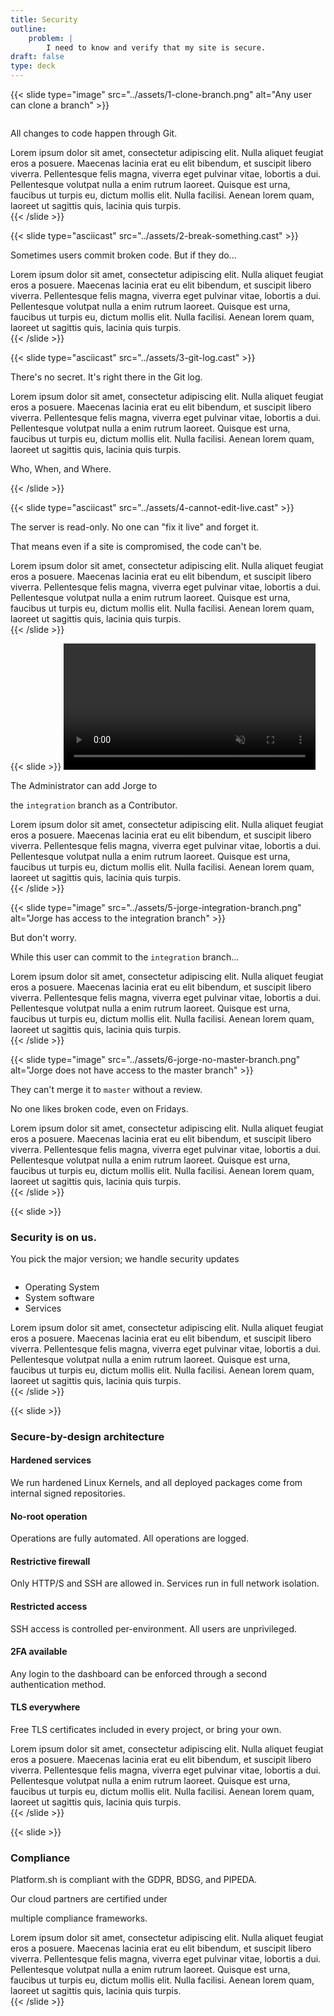 ```yaml
---
title: Security
outline:
    problem: |
        I need to know and verify that my site is secure.
draft: false
type: deck
---
```


{{< slide type="image" src="../assets/1-clone-branch.png" alt="Any user can clone a branch" >}}
<p style="margin-top: 2em;">All changes to code happen through Git.</p>
<aside class="notes">
  Lorem ipsum dolor sit amet, consectetur adipiscing elit. Nulla aliquet feugiat eros a posuere.
  Maecenas lacinia erat eu elit bibendum, et suscipit libero viverra. Pellentesque felis magna, viverra eget pulvinar vitae, lobortis a dui.
  Pellentesque volutpat nulla a enim rutrum laoreet. Quisque est urna, faucibus ut turpis eu, dictum mollis elit.
  Nulla facilisi. Aenean lorem quam, laoreet ut sagittis quis, lacinia quis turpis.
</aside>
{{< /slide >}}

{{< slide type="asciicast" src="../assets/2-break-something.cast" >}}
<p>Sometimes users commit broken code. But if they do...</p>
<aside class="notes">
  Lorem ipsum dolor sit amet, consectetur adipiscing elit. Nulla aliquet feugiat eros a posuere.
  Maecenas lacinia erat eu elit bibendum, et suscipit libero viverra. Pellentesque felis magna, viverra eget pulvinar vitae, lobortis a dui.
  Pellentesque volutpat nulla a enim rutrum laoreet. Quisque est urna, faucibus ut turpis eu, dictum mollis elit.
  Nulla facilisi. Aenean lorem quam, laoreet ut sagittis quis, lacinia quis turpis.
</aside>
{{< /slide >}}

{{< slide type="asciicast" src="../assets/3-git-log.cast" >}}
<p>There's no secret. It's right there in the Git log.</p>
<aside class="notes">
  Lorem ipsum dolor sit amet, consectetur adipiscing elit. Nulla aliquet feugiat eros a posuere.
  Maecenas lacinia erat eu elit bibendum, et suscipit libero viverra. Pellentesque felis magna, viverra eget pulvinar vitae, lobortis a dui.
  Pellentesque volutpat nulla a enim rutrum laoreet. Quisque est urna, faucibus ut turpis eu, dictum mollis elit.
  Nulla facilisi. Aenean lorem quam, laoreet ut sagittis quis, lacinia quis turpis.
</aside>
<p>Who, When, and Where.</p>
{{< /slide >}}

{{< slide type="asciicast" src="../assets/4-cannot-edit-live.cast" >}}
<p>The server is read-only. No one can "fix it live" and forget it.</p>
<p>That means even if a site is compromised, the code can't be.</p>
<aside class="notes">
  Lorem ipsum dolor sit amet, consectetur adipiscing elit. Nulla aliquet feugiat eros a posuere.
  Maecenas lacinia erat eu elit bibendum, et suscipit libero viverra. Pellentesque felis magna, viverra eget pulvinar vitae, lobortis a dui.
  Pellentesque volutpat nulla a enim rutrum laoreet. Quisque est urna, faucibus ut turpis eu, dictum mollis elit.
  Nulla facilisi. Aenean lorem quam, laoreet ut sagittis quis, lacinia quis turpis.
</aside>
{{< /slide >}}

{{< slide >}}
<video width="80%" data-autoplay muted playsinline>
  <source src="../assets/3-add-jorge.mp4" type="video/mp4">
</video>
<p>The Administrator can add Jorge to </p>
<p>the <code>integration</code> branch as a Contributor.</p>
<aside class="notes">
  Lorem ipsum dolor sit amet, consectetur adipiscing elit. Nulla aliquet feugiat eros a posuere.
  Maecenas lacinia erat eu elit bibendum, et suscipit libero viverra. Pellentesque felis magna, viverra eget pulvinar vitae, lobortis a dui.
  Pellentesque volutpat nulla a enim rutrum laoreet. Quisque est urna, faucibus ut turpis eu, dictum mollis elit.
  Nulla facilisi. Aenean lorem quam, laoreet ut sagittis quis, lacinia quis turpis.
</aside>
{{< /slide >}}

{{< slide type="image" src="../assets/5-jorge-integration-branch.png" alt="Jorge has access to the integration branch" >}}
<p>But don't worry.</p>
<p>While this user can commit to the <code>integration</code> branch...</p>
<aside class="notes">
  Lorem ipsum dolor sit amet, consectetur adipiscing elit. Nulla aliquet feugiat eros a posuere.
  Maecenas lacinia erat eu elit bibendum, et suscipit libero viverra. Pellentesque felis magna, viverra eget pulvinar vitae, lobortis a dui.
  Pellentesque volutpat nulla a enim rutrum laoreet. Quisque est urna, faucibus ut turpis eu, dictum mollis elit.
  Nulla facilisi. Aenean lorem quam, laoreet ut sagittis quis, lacinia quis turpis.
</aside>
{{< /slide >}}

{{< slide type="image" src="../assets/6-jorge-no-master-branch.png" alt="Jorge does not have access to the master branch" >}}
<p>They can't merge it to <code>master</code> without a review.</p>
<p>No one likes broken code, even on Fridays.</p>
<aside class="notes">
  Lorem ipsum dolor sit amet, consectetur adipiscing elit. Nulla aliquet feugiat eros a posuere.
  Maecenas lacinia erat eu elit bibendum, et suscipit libero viverra. Pellentesque felis magna, viverra eget pulvinar vitae, lobortis a dui.
  Pellentesque volutpat nulla a enim rutrum laoreet. Quisque est urna, faucibus ut turpis eu, dictum mollis elit.
  Nulla facilisi. Aenean lorem quam, laoreet ut sagittis quis, lacinia quis turpis.
</aside>
{{< /slide >}}

{{< slide >}}

<h3>Security is on us.</h3>

<p style="text-align: left;">You pick the major version; we handle security updates</p>
<ul style="margin-top: 2em;">
  <li>Operating System</li>
  <li>System software</li>
  <li>Services</li>
</ul>

<aside class="notes">
  Lorem ipsum dolor sit amet, consectetur adipiscing elit. Nulla aliquet feugiat eros a posuere.
  Maecenas lacinia erat eu elit bibendum, et suscipit libero viverra. Pellentesque felis magna, viverra eget pulvinar vitae, lobortis a dui.
  Pellentesque volutpat nulla a enim rutrum laoreet. Quisque est urna, faucibus ut turpis eu, dictum mollis elit.
  Nulla facilisi. Aenean lorem quam, laoreet ut sagittis quis, lacinia quis turpis.
</aside>
{{< /slide >}}

{{< slide >}}

<h3>Secure-by-design architecture</h3>

<div class="grid-2x3">
<div class="security-point">
<!-- <img src="assets/security-shield.png" width="10px" alt="" /> -->
  <h4>Hardened services</h4>
  <p>We run hardened Linux Kernels, and all deployed packages come from internal signed repositories.</p>
</div>
<div class="security-point">
  <h4>No-root operation</h4>
  <p>Operations are fully automated. All operations are logged.</p>
</div>
<div class="security-point">
  <h4>Restrictive firewall</h4>
  <p>Only HTTP/S and SSH are allowed in. Services run in full network isolation.</p>
</div>
<div class="security-point">
  <h4>Restricted access</h4>
  <p>SSH access is controlled per-environment. All users are unprivileged.</p>
</div>
<div class="security-point">
  <h4>2FA available</h4>
  <p>Any login to the dashboard can be enforced through a second authentication method.</p>
</div>
<div class="security-point">
  <h4>TLS everywhere</h4>
  <p>Free TLS certificates included in every project, or bring your own.</p>
</div>
</div>

<aside class="notes">
  Lorem ipsum dolor sit amet, consectetur adipiscing elit. Nulla aliquet feugiat eros a posuere.
  Maecenas lacinia erat eu elit bibendum, et suscipit libero viverra. Pellentesque felis magna, viverra eget pulvinar vitae, lobortis a dui.
  Pellentesque volutpat nulla a enim rutrum laoreet. Quisque est urna, faucibus ut turpis eu, dictum mollis elit.
  Nulla facilisi. Aenean lorem quam, laoreet ut sagittis quis, lacinia quis turpis.
</aside>
{{< /slide >}}

{{< slide >}}

<h3>Compliance</h3>

<p>Platform.sh is compliant with the GDPR, BDSG, and PIPEDA.</p>
<p>Our cloud partners are certified under</p>
<p>multiple compliance frameworks.</p>

<aside class="notes">
  Lorem ipsum dolor sit amet, consectetur adipiscing elit. Nulla aliquet feugiat eros a posuere.
  Maecenas lacinia erat eu elit bibendum, et suscipit libero viverra. Pellentesque felis magna, viverra eget pulvinar vitae, lobortis a dui.
  Pellentesque volutpat nulla a enim rutrum laoreet. Quisque est urna, faucibus ut turpis eu, dictum mollis elit.
  Nulla facilisi. Aenean lorem quam, laoreet ut sagittis quis, lacinia quis turpis.
</aside>
{{< /slide >}}
